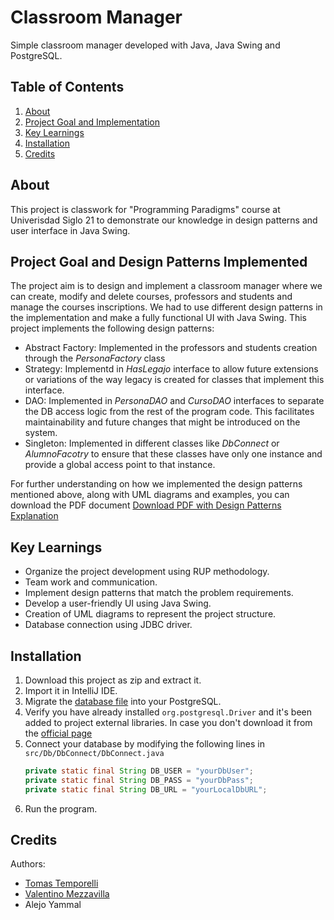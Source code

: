 # Classroom Manager
Simple classroom manager developed with Java, Java Swing and PostgreSQL.

## Table of Contents
1. [About](#about)
2. [Project Goal and Implementation](#project-goal-and-design-patterns-implemented)
3. [Key Learnings](#key-learnings)
4. [Installation](#installation)
5. [Credits](#credits)

## About
This project is classwork for "Programming Paradigms" course at Univerisdad Siglo 21 to demonstrate our knowledge in design patterns and user interface in Java Swing. 

## Project Goal and Design Patterns Implemented
The project aim is to design and implement a classroom manager where we can create, modify and delete courses, professors and students and manage the courses inscriptions. We had to use different design patterns in the implementation and make a fully functional UI with Java Swing.
This project implements the following design patterns:
* Abstract Factory: Implemented in the professors and students creation through the _PersonaFactory_ class
* Strategy: Implementd in _HasLegajo_ interface to allow future extensions or variations of the way legacy is created for classes that implement this interface.
* DAO: Implemented in _PersonaDAO_ and _CursoDAO_ interfaces to separate the DB access logic from the rest of the program code. This facilitates maintainability and future changes that might be introduced on the system.
* Singleton: Implemented in different classes like _DbConnect_ or _AlumnoFacotry_ to ensure that these classes have only one instance and provide a global access point to that instance.

For further understanding on how we implemented the design patterns mentioned above, along with UML diagrams and examples, you can download the PDF document
[Download PDF with Design Patterns Explanation](https://drive.google.com/file/d/13nKLwkKsUrTHJKEi6KVOIUl6LfjNab0y/view?usp=sharing)


## Key Learnings
* Organize the project development using RUP methodology.
* Team work and communication.
* Implement design patterns that match the problem requirements.
* Develop a user-friendly UI using Java Swing.
* Creation of UML diagrams to represent the project structure.
* Database connection using JDBC driver.

## Installation
1. Download this project as zip and extract it.
2. Import it in IntelliJ IDE.
3. Migrate the [database file](DBFacultad.sql) into your PostgreSQL.
4. Verify you have already installed `org.postgresql.Driver` and it's been added to project external libraries. In case you don't download it from the [official page](https://jdbc.postgresql.org/download/)
5. Connect your database by modifying the following lines in
   `src/Db/DbConnect/DbConnect.java`
   ```java
   private static final String DB_USER = "yourDbUser";
   private static final String DB_PASS = "yourDbPass";     
   private static final String DB_URL = "yourLocalDbURL";

7. Run the program.

## Credits
Authors:
* [Tomas Temporelli](github.com/mrtoto12)
* [Valentino Mezzavilla](github.com/valenmezza)
* Alejo Yammal
